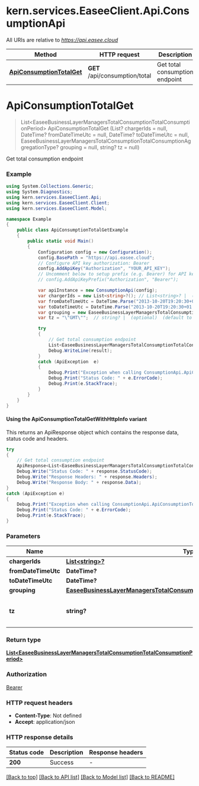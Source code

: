 # kern.services.EaseeClient.Api.ConsumptionApi

All URIs are relative to *https://api.easee.cloud*

| Method | HTTP request | Description |
|--------|--------------|-------------|
| [**ApiConsumptionTotalGet**](ConsumptionApi.md#apiconsumptiontotalget) | **GET** /api/consumption/total | Get total consumption endpoint |

<a name="apiconsumptiontotalget"></a>
# **ApiConsumptionTotalGet**
> List&lt;EaseeBusinessLayerManagersTotalConsumptionTotalConsumptionPeriod&gt; ApiConsumptionTotalGet (List<string>? chargerIds = null, DateTime? fromDateTimeUtc = null, DateTime? toDateTimeUtc = null, EaseeBusinessLayerManagersTotalConsumptionTotalConsumptionAggregationType? grouping = null, string? tz = null)

Get total consumption endpoint

### Example
```csharp
using System.Collections.Generic;
using System.Diagnostics;
using kern.services.EaseeClient.Api;
using kern.services.EaseeClient.Client;
using kern.services.EaseeClient.Model;

namespace Example
{
    public class ApiConsumptionTotalGetExample
    {
        public static void Main()
        {
            Configuration config = new Configuration();
            config.BasePath = "https://api.easee.cloud";
            // Configure API key authorization: Bearer
            config.AddApiKey("Authorization", "YOUR_API_KEY");
            // Uncomment below to setup prefix (e.g. Bearer) for API key, if needed
            // config.AddApiKeyPrefix("Authorization", "Bearer");

            var apiInstance = new ConsumptionApi(config);
            var chargerIds = new List<string>?(); // List<string>? |  (optional) 
            var fromDateTimeUtc = DateTime.Parse("2013-10-20T19:20:30+01:00");  // DateTime? |  (optional) 
            var toDateTimeUtc = DateTime.Parse("2013-10-20T19:20:30+01:00");  // DateTime? |  (optional) 
            var grouping = new EaseeBusinessLayerManagersTotalConsumptionTotalConsumptionAggregationType?(); // EaseeBusinessLayerManagersTotalConsumptionTotalConsumptionAggregationType? |  (optional) 
            var tz = "\"GMT\"";  // string? |  (optional)  (default to "GMT")

            try
            {
                // Get total consumption endpoint
                List<EaseeBusinessLayerManagersTotalConsumptionTotalConsumptionPeriod> result = apiInstance.ApiConsumptionTotalGet(chargerIds, fromDateTimeUtc, toDateTimeUtc, grouping, tz);
                Debug.WriteLine(result);
            }
            catch (ApiException  e)
            {
                Debug.Print("Exception when calling ConsumptionApi.ApiConsumptionTotalGet: " + e.Message);
                Debug.Print("Status Code: " + e.ErrorCode);
                Debug.Print(e.StackTrace);
            }
        }
    }
}
```

#### Using the ApiConsumptionTotalGetWithHttpInfo variant
This returns an ApiResponse object which contains the response data, status code and headers.

```csharp
try
{
    // Get total consumption endpoint
    ApiResponse<List<EaseeBusinessLayerManagersTotalConsumptionTotalConsumptionPeriod>> response = apiInstance.ApiConsumptionTotalGetWithHttpInfo(chargerIds, fromDateTimeUtc, toDateTimeUtc, grouping, tz);
    Debug.Write("Status Code: " + response.StatusCode);
    Debug.Write("Response Headers: " + response.Headers);
    Debug.Write("Response Body: " + response.Data);
}
catch (ApiException e)
{
    Debug.Print("Exception when calling ConsumptionApi.ApiConsumptionTotalGetWithHttpInfo: " + e.Message);
    Debug.Print("Status Code: " + e.ErrorCode);
    Debug.Print(e.StackTrace);
}
```

### Parameters

| Name | Type | Description | Notes |
|------|------|-------------|-------|
| **chargerIds** | [**List&lt;string&gt;?**](string.md) |  | [optional]  |
| **fromDateTimeUtc** | **DateTime?** |  | [optional]  |
| **toDateTimeUtc** | **DateTime?** |  | [optional]  |
| **grouping** | [**EaseeBusinessLayerManagersTotalConsumptionTotalConsumptionAggregationType?**](EaseeBusinessLayerManagersTotalConsumptionTotalConsumptionAggregationType?.md) |  | [optional]  |
| **tz** | **string?** |  | [optional] [default to &quot;GMT&quot;] |

### Return type

[**List&lt;EaseeBusinessLayerManagersTotalConsumptionTotalConsumptionPeriod&gt;**](EaseeBusinessLayerManagersTotalConsumptionTotalConsumptionPeriod.md)

### Authorization

[Bearer](../README.md#Bearer)

### HTTP request headers

 - **Content-Type**: Not defined
 - **Accept**: application/json


### HTTP response details
| Status code | Description | Response headers |
|-------------|-------------|------------------|
| **200** | Success |  -  |

[[Back to top]](#) [[Back to API list]](../README.md#documentation-for-api-endpoints) [[Back to Model list]](../README.md#documentation-for-models) [[Back to README]](../README.md)

